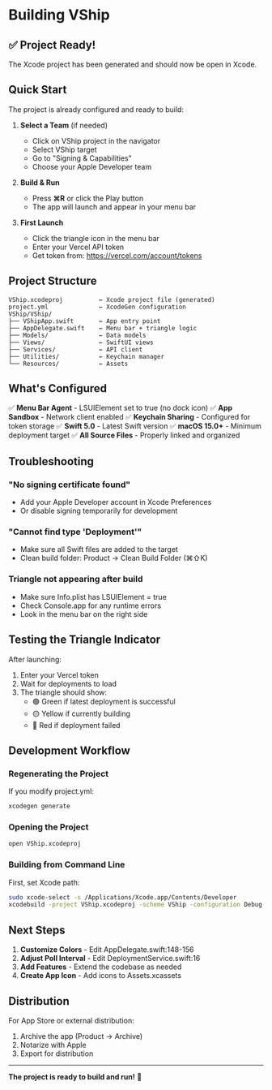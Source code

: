 # Building VShip

## ✅ Project Ready!

The Xcode project has been generated and should now be open in Xcode.

## Quick Start

The project is already configured and ready to build:

1. **Select a Team** (if needed)
   - Click on VShip project in the navigator
   - Select VShip target
   - Go to "Signing & Capabilities"
   - Choose your Apple Developer team

2. **Build & Run**
   - Press **⌘R** or click the Play button
   - The app will launch and appear in your menu bar

3. **First Launch**
   - Click the triangle icon in the menu bar
   - Enter your Vercel API token
   - Get token from: https://vercel.com/account/tokens

## Project Structure

```
VShip.xcodeproj          ← Xcode project file (generated)
project.yml              ← XcodeGen configuration
VShip/VShip/
├── VShipApp.swift       ← App entry point
├── AppDelegate.swift    ← Menu bar + triangle logic
├── Models/              ← Data models
├── Views/               ← SwiftUI views
├── Services/            ← API client
├── Utilities/           ← Keychain manager
└── Resources/           ← Assets
```

## What's Configured

✅ **Menu Bar Agent** - LSUIElement set to true (no dock icon)
✅ **App Sandbox** - Network client enabled
✅ **Keychain Sharing** - Configured for token storage
✅ **Swift 5.0** - Latest Swift version
✅ **macOS 15.0+** - Minimum deployment target
✅ **All Source Files** - Properly linked and organized

## Troubleshooting

### "No signing certificate found"
- Add your Apple Developer account in Xcode Preferences
- Or disable signing temporarily for development

### "Cannot find type 'Deployment'"
- Make sure all Swift files are added to the target
- Clean build folder: Product → Clean Build Folder (⌘⇧K)

### Triangle not appearing after build
- Make sure Info.plist has LSUIElement = true
- Check Console.app for any runtime errors
- Look in the menu bar on the right side

## Testing the Triangle Indicator

After launching:
1. Enter your Vercel token
2. Wait for deployments to load
3. The triangle should show:
   - 🟢 Green if latest deployment is successful
   - 🟡 Yellow if currently building
   - 🔴 Red if deployment failed

## Development Workflow

### Regenerating the Project
If you modify project.yml:
```bash
xcodegen generate
```

### Opening the Project
```bash
open VShip.xcodeproj
```

### Building from Command Line
First, set Xcode path:
```bash
sudo xcode-select -s /Applications/Xcode.app/Contents/Developer
xcodebuild -project VShip.xcodeproj -scheme VShip -configuration Debug
```

## Next Steps

1. **Customize Colors** - Edit AppDelegate.swift:148-156
2. **Adjust Poll Interval** - Edit DeploymentService.swift:16
3. **Add Features** - Extend the codebase as needed
4. **Create App Icon** - Add icons to Assets.xcassets

## Distribution

For App Store or external distribution:
1. Archive the app (Product → Archive)
2. Notarize with Apple
3. Export for distribution

---

**The project is ready to build and run!** 🚀

